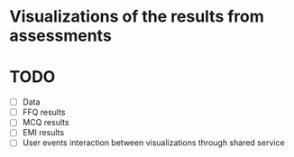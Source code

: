 # Visualizations of the results from assessments

# TODO
- [ ] Data
- [ ] FFQ results
- [ ] MCQ results
- [ ] EMI results
- [ ] User events interaction between visualizations through shared service
